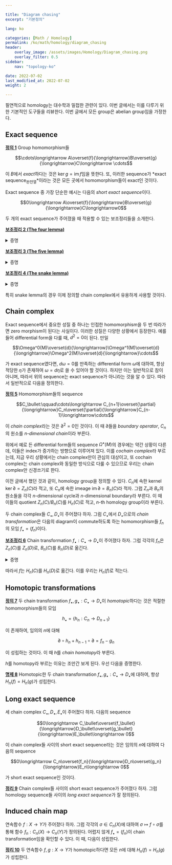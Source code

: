 ```yaml
---

title: "Diagram chasing"
excerpt: "기본정의"

lang: ko

categories: [Math / Homology]
permalink: /ko/math/homology/diagram_chasing
header:
    overlay_image: /assets/images/Homology/Diagram_chasing.png
    overlay_filter: 0.5
sidebar: 
    nav: "topology-ko"

date: 2022-07-02
last_modified_at: 2022-07-02
weight: 2

---
```


필연적으로 homology는 대수학과 밀접한 관련이 있다. 이번 글에서는 이를 다루기 위한 기본적인 도구들을 리뷰한다. 이번 글에서 모든 group은 abelian group임을 가정한다.

## Exact sequence

<div class="definition" markdown="1">

<ins id="df1">**정의 1**</ins> Group homomorphism들 

$$\cdots\longrightarrow A\overset{f}{\longrightarrow}B\overset{g}{\longrightarrow}C\longrightarrow \cdots$$

이 $B$에서 *exact*하다는 것은 $\ker g=\operatorname{im}f$임을 뜻한다. 또, 이러한 sequence가 *exact sequence<sub>완전열</sub>*이라는 것은 모든 곳에서 homomorphism들이 exact인 것이다.

</div>

Exact sequence 중 가장 단순한 예시는 다음의 *short exact sequence*이다.

$$0\longrightarrow A\overset{f}{\longrightarrow}B\overset{g}{\longrightarrow}C\longrightarrow0$$

두 개의 exact sequence가 주어졌을 때 적용할 수 있는 보조정리들을 소개한다.

<div class="proposition" markdown="1">

<ins id="lem2">**보조정리 2 (The four lemma)**</ins> 

</div>
<details class="proof" markdown="1">
<summary>증명</summary>



</details>

<div class="proposition" markdown="1">

<ins id="lem3">**보조정리 3 (The five lemma)**</ins> 

</div>
<details class="proof" markdown="1">
<summary>증명</summary>



</details>
<div class="proposition" markdown="1">

<ins id="lem4">**보조정리 4 (The snake lemma)**</ins> 

</div>
<details class="proof" markdown="1">
<summary>증명</summary>



</details>

특히 snake lemma의 경우 이제 정의할 chain complex에서 유용하게 사용할 것이다.

## Chain complex

Exact sequence에서 중요한 성질 중 하나는 인접한 homomorphism을 두 번 따라가면 zero morphism이 된다는 사실이다. 이러한 성질은 다양한 상황에서 등장한다. 예를 들어 differential form을 다룰 때, $d^2=0$이 된다. 만일 

$$\Omega^0(M)\overset{d}{\longrightarrow}\Omega^1(M)\overset{d}{\longrightarrow}\Omega^2(M)\overset{d}{\longrightarrow}\cdots$$

가 exact sequence였다면, $d\omega=0$를 만족하는 differential form $\omega$에 대하여, 항상 적당한 $\eta$가 존재하여 $\omega=d\eta$로 쓸 수 있어야 할 것이다. 하지만 이는 일반적으로 참이 아니며, 따라서 위의 sequence는 exact sequence가 아니라는 것을 알 수 있다. 따라서 일반적으로 다음을 정의한다.

<div class="definition" markdown="1">

<ins id="df5">**정의 5**</ins> Homomorphism들의 sequence

$$C_\bullet:\qquad\cdots\longrightarrow C_{n+1}\overset{\partial}{\longrightarrow}C_n\overset{\partial}{\longrightarrow}C_{n-1}\longrightarrow\cdots$$

이 *chain complex*라는 것은 $\partial^2=0$인 것이다. 이 때 $\partial$들을 *boundary operator*, $C_n$의 원소를 *$n$-dimensional chain*이라 부른다.

</div>

위에서 예로 든 differential form들의 sequence $\Omega^\bullet(M)$의 경우에는 약간 상황이 다른데, 이들은 index가 증가하는 방향으로 이루어져 있다. 이를 *cochain complex*라 부르는데, 지금 우리 상황에서는 chain complex만이 관심의 대상이고, 또 cochain complex는 chain complex와 동일한 방식으로 다룰 수 있으므로 우리는 chain complex만 신경쓰기로 한다.

이전 글에서 했던 것과 같이, homology group을 정의할 수 있다. $C_n$에 속한 kernel $\ker\partial=Z_n(C)$라 적고, 또 $C_n$에 속한 imeage $\operatorname{im}\partial=B_n(C)$라 적자. 그럼 $Z_n$과 $B_n$의 원소들을 각각 $n$-dimensional cycle과 $n$-dimensional boundary라 부른다. 이 때 이들의 quotient $Z_n(C)/B_n(C)$를 $H_n(C)$로 적고, $n$-th homology group이라 부른다.

두 chain complex들 $C_\bullet,D_\bullet$이 주어졌다 하자. 그럼 $C_\bullet$에서 $D_\bullet$으로의 *chain transformation*은 다음의 diagram이 commute하도록 하는 homomorphism들 $f_n$의 모임 $f_\bullet=(f_n)$이다. 

<div class="proposition" markdown="1">

<ins id="lem6">**보조정리 6**</ins> Chain transformation $f_\bullet:C_\bullet\rightarrow D_\bullet$이 주어졌다 하자. 그럼 각각의 $f_n$은 $Z_n(C)$를 $Z_n(D)$로, $B_n(C)$를 $B_n(D)$로 옮긴다.

</div>
<details class="proof" markdown="1">
<summary>증명</summary>



</details>

따라서 $f$는 $H_n(C)$를 $H_n(D)$로 옮긴다. 이를 우리는 $H_n(f)$로 적는다. 

## Homotopic transformations

<div class="definition" markdown="1">

<ins id="df7">**정의 7**</ins> 두 chain transformation $f_\bullet,g_\bullet:C_\bullet\rightarrow D_\bullet$이 *homotopic*하다는 것은 적절한 homomorphism들의 모임

$$h_\bullet=\{h_n:C_n\rightarrow D_{n+1}\}$$

이 존재하여, 임의의 $n$에 대해

$$\partial\circ h_n+h_{n-1}\circ\partial=f_n-g_n$$

이 성립하는 것이다. 이 때 $h$를 *chain homotopy*라 부른다.

</div>

$h$를 homotopy라 부르는 이유는 조만간 보게 된다. 우선 다음을 증명한다.

<div class="proposition" markdown="1">

<ins id="pp8">**명제 8**</ins> Homotopic한 두 chain transformation $f_\bullet,g_\bullet:C_\bullet\rightarrow D_\bullet$에 대하여, 항상 $H_n(f)=H_n(g)$가 성립한다.

</div>

## Long exact sequence

세 chain complex $C_\bullet,D_\bullet, E_\bullet$이 주어졌다 하자. 다음의 sequence

$$0\longrightarrow C_\bullet\overset{f_\bullet}{\longrightarrow}D_\bullet\overset{g_\bullet}{\longrightarrow}E_\bullet\longrightarrow 0$$

이 chain complex들 사이의 short exact sequence라는 것은 임의의 $n$에 대하여 다음의 sequence

$$0\longrightarrow C_n\overset{f_n}{\longrightarrow}D_n\overset{g_n}{\longrightarrow}E_n\longrightarrow 0$$

가 short exact sequence인 것이다. 

<div class="proposition" markdown="1">

<ins id="thm9">**정리 9**</ins> Chain complex들 사이의 short exact sequence가 주어졌다 하자. 그럼 homology sequence들 사이의 *long exact sequence*가 잘 정의된다.

</div>

## Induced chain map

연속함수 $f:X\rightarrow Y$가 주어졌다 하자. 그럼 각각의 $\sigma\in C_n(X)$에 대하여 $\sigma\mapsto f\circ\sigma$를 통해 함수 $f_n:C_n(X)\rightarrow C_n(Y)$가 정의된다. 어렵지 않게 $f_\bullet=(f_n)$이 chain transformation임을 확인할 수 있다. 이 때, 다음이 성립한다.

<div class="proposition" markdown="1">

<ins id="thm10">**정리 10**</ins> 두 연속함수 $f,g:X\rightarrow Y$가 homotopic하다면 모든 $n$에 대해 $H_n(f)=H_n(g)$가 성립한다.

</div>
